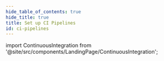 ```yaml
---
hide_table_of_contents: true
hide_title: true
title: Set up CI Pipelines
id: ci-pipelines
---
```


<!-- # Build and Test Code -->

<!-- Custom component -->

import ContinuousIntegration from '@site/src/components/LandingPage/ContinuousIntegration';

<ContinuousIntegration />

